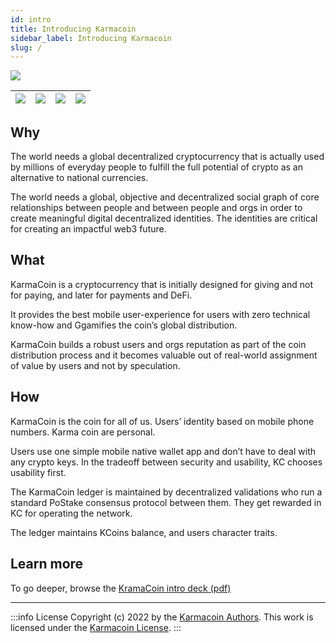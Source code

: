 ```yaml
---
id: intro
title: Introducing Karmacoin
sidebar_label: Introducing Karmacoin
slug: /
---
```


![](/banner.png)

| ![](/screen1.png)   	 | ![](/screen4.png)	 | ![](/screen3.png)	 | ![](/screen2.png) |
|-----------------------|--------------------|--------------------|-------------------|

## Why

The world needs a global decentralized cryptocurrency that is actually used by millions of everyday people to fulfill the full potential of crypto as an alternative to national currencies.

The world needs a global, objective and decentralized social graph of core relationships between people and between people and orgs in order to create meaningful digital decentralized identities. The identities are critical for creating an impactful web3 future.

## What

KarmaCoin is a cryptocurrency that is initially designed for giving and not for paying, and later for payments and DeFi.

It provides the best mobile user-experience for users with zero technical know-how and Ggamifies the coin’s global distribution.

KarmaCoin builds a robust users and orgs reputation as part of the coin distribution process and it becomes valuable out of real-world assignment of value by users and not by speculation.

## How
KarmaCoin is the coin for all of us.
Users’ identity based on mobile phone numbers. Karma coin are personal.  
 
Users use one simple mobile native wallet app and don’t have to deal with any crypto keys. In the tradeoff between security and usability, KC chooses usability first.

The KarmaCoin ledger is maintained by decentralized validations who run a standard PoStake consensus protocol between them. They get rewarded in KC for operating the network. 

The ledger maintains KCoins balance, and users character traits. 

## Learn more
To go deeper, browse the [KramaCoin intro deck (pdf)](/KarmaCoin_v0.1.pdf)

---

:::info License
Copyright (c) 2022 by the [Karmacoin Authors](https://github.com/avive/karmacoin-docs). This work is licensed under the [Karmacoin License](/docs/license).
:::

